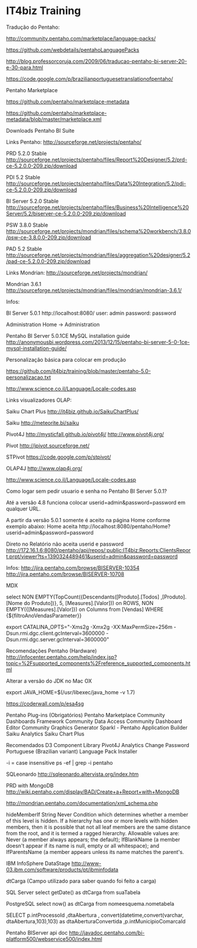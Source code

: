 IT4biz Training
========

Tradução do Pentaho:

http://community.pentaho.com/marketplace/language-packs/

https://github.com/webdetails/pentahoLanguagePacks

http://blog.professorcoruja.com/2009/06/traducao-pentaho-bi-server-20-e-30-para.html

https://code.google.com/p/brazilianportuguesetranslationofpentaho/

Pentaho Marketplace

https://github.com/pentaho/marketplace-metadata

https://github.com/pentaho/marketplace-metadata/blob/master/marketplace.xml

Downloads Pentaho BI Suite

Links Pentaho:
http://sourceforge.net/projects/pentaho/

PRD 5.2.0 Stable
http://sourceforge.net/projects/pentaho/files/Report%20Designer/5.2/prd-ce-5.2.0.0-209.zip/download

PDI 5.2 Stable
http://sourceforge.net/projects/pentaho/files/Data%20Integration/5.2/pdi-ce-5.2.0.0-209.zip/download

BI Server 5.2.0 Stable
http://sourceforge.net/projects/pentaho/files/Business%20Intelligence%20Server/5.2/biserver-ce-5.2.0.0-209.zip/download

PSW 3.8.0 Stable
http://sourceforge.net/projects/mondrian/files/schema%20workbench/3.8.0/psw-ce-3.8.0.0-209.zip/download

PAD 5.2 Stable
http://sourceforge.net/projects/mondrian/files/aggregation%20designer/5.2/pad-ce-5.2.0.0-209.zip/download

Links Mondrian:
http://sourceforge.net/projects/mondrian/

Mondrian 3.6.1
http://sourceforge.net/projects/mondrian/files/mondrian/mondrian-3.6.1/

Infos:

BI Server 5.0.1
http://localhost:8080/
user: admin
password: password

Administration
Home -> Administration

Pentaho BI Server 5.0.1CE MySQL installation guide
http://anonymousbi.wordpress.com/2013/12/15/pentaho-bi-server-5-0-1ce-mysql-installation-guide/

Personalização básica para colocar em produção

https://github.com/it4biz/training/blob/master/pentaho-5.0-personalizacao.txt


http://www.science.co.il/Language/Locale-codes.asp

Links visualizadores OLAP:

Saiku Chart Plus
http://it4biz.github.io/SaikuChartPlus/

Saiku
http://meteorite.bi/saiku

Pivot4J
http://mysticfall.github.io/pivot4j/
http://www.pivot4j.org/

Pivot
http://jpivot.sourceforge.net/

STPivot
https://code.google.com/p/stpivot/

OLAP4J
http://www.olap4j.org/

http://www.science.co.il/Language/Locale-codes.asp

Como logar sem pedir usuario e senha no Pentaho BI Server 5.0.1?

Até a versão 4.8 funciona colocar userid=admin&password=password em qualquer URL.

A partir da versão 5.0.1 somente é aceito na página Home conforme exemplo abaixo:
Home aceita
http://localhost:8080/pentaho/Home?userid=admin&password=password

Direto no Relatório não aceita userid e password
http://172.16.1.6:8080/pentaho/api/repos/:public:IT4biz:Reports:ClientsReport.prpt/viewer?ts=1390324489461&userid=admin&password=password

Infos:
http://jira.pentaho.com/browse/BISERVER-10354
http://jira.pentaho.com/browse/BISERVER-10708


MDX

 select NON EMPTY(TopCount({Descendants([Produto].[Todos] ,[Produto].[Nome do Produto])}, 5, [Measures].[Valor])) on ROWS, 
 NON EMPTY({[Measures].[Valor]}) on Columns 
 from [Vendas]
 WHERE {${filtroAnoVendasParameter}}
          
          
export CATALINA_OPTS="-Xms2g -Xmx2g -XX:MaxPermSize=256m -Dsun.rmi.dgc.client.gcInterval=3600000 -Dsun.rmi.dgc.server.gcInterval=3600000"

Recomendações Pentaho (Hardware)
http://infocenter.pentaho.com/help/index.jsp?topic=%2Fsupported_components%2Freference_supported_components.html

Alterar a versão do JDK no Mac OX

export JAVA_HOME=$(/usr/libexec/java_home -v 1.7)

https://coderwall.com/p/esa4sg

Pentaho Plug-ins (Obrigatórios)
Pentaho Marketplace
Community Dashboards Framework
Community Data Access
Community Dashboard Editor
Community Graphics Generator
Sparkl - Pentaho Application Builder
Saiku Analytics
Saiku Chart Plus


Recomendados
D3 Component Library
Pivot4J Analytics
Change Password
Portuguese (Brazilian variant) Language Pack Installer

-i = case insensitive
ps -ef | grep -i pentaho

SQLeonardo
http://sqleonardo.altervista.org/index.htm

PRD with MongoDB
http://wiki.pentaho.com/display/BAD/Create+a+Report+with+MongoDB


http://mondrian.pentaho.com/documentation/xml_schema.php

hideMemberIf	String	Never	 Condition which determines whether a member of this level is hidden. If a hierarchy has one or more levels with hidden members, then it is possible that not all leaf members are the same distance from the root, and it is termed a ragged hierarchy.
Allowable values are: Never (a member always appears; the default); IfBlankName (a member doesn't appear if its name is null, empty or all whitespace); and IfParentsName (a member appears unless its name matches the parent's.


IBM InfoSphere DataStage 
http://www-03.ibm.com/software/products/pt/ibminfodata

dtCarga (Campo utilizado para saber quando foi feito a carga)

SQL Server 
select 
getDate() as dtCarga
from suaTabela

PostgreSQL 
select 
now() as dtCarga
from nomeesquema.nometabela


SELECT p.intProcessoId
      ,dtaAbertura
      , convert(datetime,convert(varchar, dtaAbertura,103),103) as dtaAberturaConvertida
      ,p.intMunicipioComarcaId



Pentaho BIServer api doc
http://javadoc.pentaho.com/bi-platform500/webservice500/index.html
